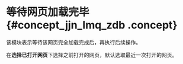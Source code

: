 # 等待网页加载完毕 {#concept_jjn_lmq_zdb .concept}

该模块表示等待该网页完全加载完成后，再执行后续操作。

在**选择已打开网页**下选择之前打开的网页，默认选取最近一次打开的网页。

